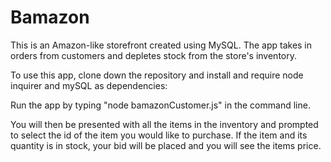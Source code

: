# Bamazon

This is an Amazon-like storefront created using MySQL. The app takes in orders from customers and depletes stock from the store's inventory.

To use this app, clone down the repository and install and require node inquirer and mySQL as dependencies: 



Run the app by typing "node bamazonCustomer.js" in the command line. 

You will then be presented with all the items in the inventory and prompted to select the id of the item you would like to purchase. If the item and its quantity is in stock, your bid will be placed and you will see the items price.

